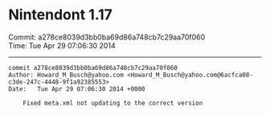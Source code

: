 # Nintendont 1.17
Commit: a278ce8039d3bb0ba69d86a748cb7c29aa70f060  
Time: Tue Apr 29 07:06:30 2014   

-----

```
commit a278ce8039d3bb0ba69d86a748cb7c29aa70f060
Author: Howard_M_Busch@yahoo.com <Howard_M_Busch@yahoo.com@6acfca08-c3de-247c-4448-9f1a92385553>
Date:   Tue Apr 29 07:06:30 2014 +0000

    Fixed meta.xml not updating to the correct version
```

